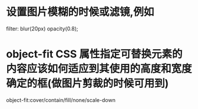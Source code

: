 # 设置图片模糊的时候或滤镜,例如

filter: blur(20px) opacity(0.8);

# object-fit CSS 属性指定可替换元素的内容应该如何适应到其使用的高度和宽度确定的框(做图片剪裁的时候可用到)

object-fit:cover/contain/fill/none/scale-down

